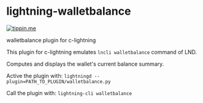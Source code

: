 # lightning-walletbalance

[![tippin.me](https://badgen.net/badge/%E2%9A%A1%EF%B8%8Ftippin.me/@kristapsk/F0918E)](https://tippin.me/@kristapsk)

walletbalance plugin for c-lightning

This plugin for c-lightning emulates `lncli walletbalance` command of LND.

Computes and displays the wallet's current balance summary.

Active the plugin with:
`lightningd --plugin=PATH_TO_PLUGIN/walletbalance.py`

Call the plugin with:
`lightning-cli walletbalance`
